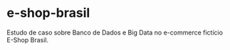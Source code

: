 # e-shop-brasil
Estudo de caso sobre Banco de Dados e Big Data no e-commerce fictício E-Shop Brasil.
